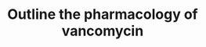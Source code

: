 ---
title: "Outline the pharmacology of vancomycin"
entityType: SAQ
exam: PEX
college: CICM
year: 2012
sitting: A
question: 12
passRate: 60
EC_expectedDomains:
- "Candidates were expected to mention spectrum and mechanism of action, pharmacokinetics (including dose, distribution, elimination, etc) and adverse effects, activity profile e.g. time-dependent, antimicrobial activity depends on the duration that the serum drug concentration exceeds the minimum inhibitory concentration (MIC) of the target organism and not concentration dependence."
- "A basic and fundamental pharmacology question which required candidates to present their answer in a coherent fashion, as well as demonstrate sufficient knowledge."
---